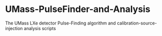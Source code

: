 # UMass-PulseFinder-and-Analysis
The UMass LXe detector Pulse-Finding algorithm and calibration-source-injection analysis scripts
